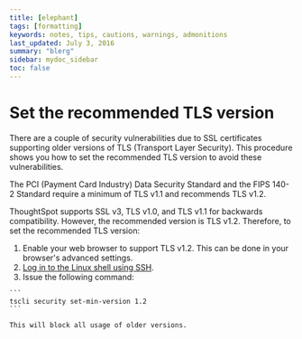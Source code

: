 ```yaml
---
title: [elephant]
tags: [formatting]
keywords: notes, tips, cautions, warnings, admonitions
last_updated: July 3, 2016
summary: "blerg"
sidebar: mydoc_sidebar
toc: false
---
```

# Set the recommended TLS version

There are a couple of security vulnerabilities due to SSL certificates supporting older versions of TLS \(Transport Layer Security\). This procedure shows you how to set the recommended TLS version to avoid these vulnerabilities.

The PCI \(Payment Card Industry\) Data Security Standard and the FIPS 140-2 Standard require a minimum of TLS v1.1 and recommends TLS v1.2.

ThoughtSpot supports SSL v3, TLS v1.0, and TLS v1.1 for backwards compatibility. However, the recommended version is TLS v1.2. Therefore, to set the recommended TLS version:

1.   Enable your web browser to support TLS v1.2. This can be done in your browser's advanced settings.
2.  [Log in to the Linux shell using SSH](../../shared/conrefs/../../admin_guide/setup/login_console.html).
3.   Issue the following command:

    ```
    tscli security set-min-version 1.2
    ```

    This will block all usage of older versions.
